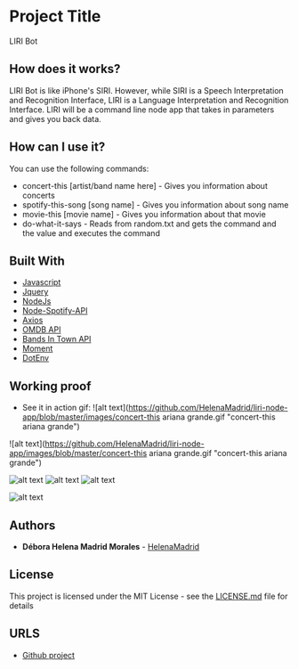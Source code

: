 # Project Title

LIRI Bot

## How does it works?

LIRI Bot is like iPhone's SIRI. However, while SIRI is a Speech Interpretation and Recognition Interface, LIRI is a Language Interpretation and Recognition Interface. LIRI will be a command line node app that takes in parameters and gives you back data.

## How can I use it?

You can use the following commands:

* concert-this [artist/band name here] - Gives you information about concerts
* spotify-this-song [song name] - Gives you information about song name
* movie-this [movie name] - Gives you information about that movie
* do-what-it-says - Reads from random.txt and gets the command and the value and executes the command

## Built With

* [Javascript](https://www.javascript.com/)
* [Jquery](https://jquery.com/)
* [NodeJs](https://nodejs.org/en/)
* [Node-Spotify-API](https://www.npmjs.com/package/node-spotify-api)
* [Axios](https://www.npmjs.com/package/axios)
* [OMDB API](http://www.omdbapi.com/)
* [Bands In Town API](http://www.artists.bandsintown.com/bandsintown-api)
* [Moment](https://www.npmjs.com/package/moment)
* [DotEnv](https://www.npmjs.com/package/dotenv)

## Working proof

* See it in action gif: 
![alt text](https://github.com/HelenaMadrid/liri-node-app/blob/master/images/concert-this ariana grande.gif "concert-this ariana grande")

![alt text](https://github.com/HelenaMadrid/liri-node-app/images/blob/master/concert-this ariana grande.gif "concert-this ariana grande")

![alt text](https://github.com/darkyer/liri-node-app/blob/master/proof.gif "Proof Gif")
![alt text](https://github.com/darkyer/liri-node-app/blob/master/proof.gif "Proof Gif")
![alt text](https://github.com/darkyer/liri-node-app/blob/master/proof.gif "Proof Gif")



![alt text](https://github.com/darkyer/liri-node-app/blob/master/proof.gif "Proof Gif")

## Authors

* **Débora Helena Madrid Morales** - [HelenaMadrid](https://github.com/HelenaMadrid)

## License

This project is licensed under the MIT License - see the [LICENSE.md](LICENSE.md) file for details

## URLS

* [Github project](https://github.com/HelenaMadrid/liri-node-app)
